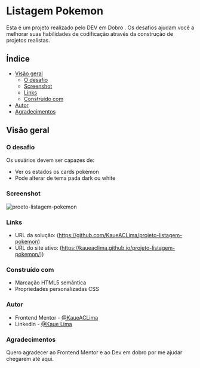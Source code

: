 # Listagem Pokemon

Esta é um projeto realizado pelo DEV em Dobro  . Os desafios ajudam você a melhorar suas habilidades de codificação através da construção de projetos realistas. 

## Índice

- [Visão geral](#Visão-geral)
  - [O desafio](#O-desafio)
  - [Screenshot](#screenshot)
  - [Links](#links)
  - [Construído com](#construído-com)
- [Autor](#autor)
- [Agradecimentos](#Agradecimentos)

## Visão geral

### O desafio

Os usuários devem ser capazes de:

- Ver os estados os cards pokémon
- Pode alterar de tema pada dark ou white

### Screenshot

![proeto-listagem-pokemon](https://github.com/KaueACLima/projeto-moda-ora/assets/56000639/99561568-e0c4-4cbd-b5e6-47676850c5c2)

### Links

- URL da solução: (https://github.com/KaueACLima/projeto-listagem-pokemon)
- URL do site ativo: (https://kaueaclima.github.io/projeto-listagem-pokemon/))  


### Construído com

- Marcação HTML5 semântica
- Propriedades personalizadas CSS

### Autor

- Frontend Mentor - [@KaueACLima](https://www.frontendmentor.io/profile/KaueACLima)
- Linkedin - [@Kaue Lima](https://www.linkedin.com/in/kau%C3%AA-lima-234515182/)

### Agradecimentos

Quero agradecer ao Frontend Mentor e ao Dev em dobro por me ajudar chegarem até aqui.

